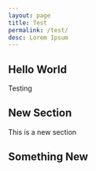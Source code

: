 ```yaml
---
layout: page
title: Test
permalink: /test/
desc: Lorem Ipsum
---
```

## Hello World
Testing

## New Section
This is a new section

## Something New
